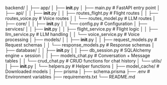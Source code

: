 backend/
│    ├── app/
│       ├── __init__.py
│       ├── main.py                    # FastAPI entry point
│       ├── api/
│       │   ├── __init__.py
│       │   ├── routes_flight.py       # Flight routes
│       │   ├── routes_voice.py        # Voice routes
│       │   └── routes_model.py        # LLM routes
│       ├── core/
│       │   ├── __init__.py
│       │   └── config.py              # Configuration
│       ├── services/
│       │   ├── __init__.py
│       │   ├── flight_service.py      # Flight logic
│       │   ├── llm_service.py         # LLM handling
│       │   └── voice_service.py       # Voice processing
│       ├── models/
│       │   ├── __init__.py
│       │   ├── request_models.py      # Request schemas
│       │   └── response_models.py     # Response schemas
│       ├── database/
│       │   ├── __init__.py
│       │   ├── db_session.py          # SQLAlchemy engine + session
│       │   ├── models_chat.py         # Conversation + Message tables
│       │   └── crud_chat.py           # CRUD functions for chat history
│       └── utils/
│           ├── __init__.py
│           └── helpers.py             # Helper functions
│    ├── model_cache/                   # Downloaded models
│    ├── prisma
│        ├── schema.prisma
├── .env                           # Environment variables
├── requirements.txt
└── README.md